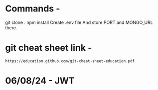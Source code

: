 # Commands - 
  git clone <url> .
  npm install
  Create .env file And store PORT and MONGO_URL there.






# git cheat sheet link - 
    https://education.github.com/git-cheat-sheet-education.pdf

# 06/08/24 - JWT 
  
